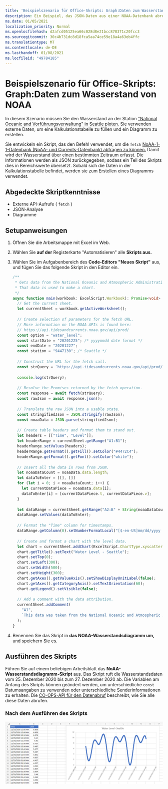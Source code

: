 ```yaml
---
title: 'Beispielszenario für Office-Skripts: Graph:Daten zum Wasserstand von NOAA'
description: Ein Beispiel, das JSON-Daten aus einer NOAA-Datenbank abruft und zum Erstellen eines Diagramms verwendet.
ms.date: 01/05/2021
localization_priority: Normal
ms.openlocfilehash: d2afcd05125ea66c028d8e21bcc878371c20fcc3
ms.sourcegitcommit: 30c4b731dc8d18fca5aa74ce59e18a4a63eb4ffc
ms.translationtype: MT
ms.contentlocale: de-DE
ms.lasthandoff: 01/08/2021
ms.locfileid: "49784185"
---
```

# <a name="office-scripts-sample-scenario-graph-water-level-data-from-noaa"></a>Beispielszenario für Office-Skripts: Graph:Daten zum Wasserstand von NOAA

In diesem Szenario müssen Sie den Wasserstand an der Station ["National Oceanic and Vorführungsverwaltung" in Seattle ploten.](https://tidesandcurrents.noaa.gov/stationhome.html?id=9447130) Sie verwenden externe Daten, um eine Kalkulationstabelle zu füllen und ein Diagramm zu erstellen.

Sie entwickeln ein Skript, das den Befehl verwendet, um die `fetch` [NoAA-1-1-Datenbank (NoAA- und Currents-Datenbank) abfragen zu können.](https://tidesandcurrents.noaa.gov/) Damit wird der Wasserstand über einen bestimmten Zeitraum erfasst. Die Informationen werden als JSON zurückgegeben, sodass ein Teil des Skripts dies in Bereichswerte übersetzt. Sobald sich die Daten in der Kalkulationstabelle befindet, werden sie zum Erstellen eines Diagramms verwendet.

## <a name="scripting-skills-covered"></a>Abgedeckte Skriptkenntnisse

- Externe API-Aufrufe ( `fetch` )
- JSON-Analyse
- Diagramme

## <a name="setup-instructions"></a>Setupanweisungen

1. Öffnen Sie die Arbeitsmappe mit Excel im Web.

1. Wählen Sie **auf der** Registerkarte "Automatisieren" alle **Skripts aus.**

1. Wählen Sie im Aufgabenbereich des **Code-Editors** **"Neues Skript"** aus, und fügen Sie das folgende Skript in den Editor ein.

    ```typescript
    /**
     * Gets data from the National Oceanic and Atmospheric Administration's Tides and Currents database. 
     * That data is used to make a chart.
     */
    async function main(workbook: ExcelScript.Workbook): Promise<void> {
      // Get the current sheet.
      let currentSheet = workbook.getActiveWorksheet();
    
      // Create selection of parameters for the fetch URL.
      // More information on the NOAA APIs is found here: 
      // https://api.tidesandcurrents.noaa.gov/api/prod/
      const option = "water_level";
      const startDate = "20201225"; /* yyyymmdd date format */
      const endDate = "20201227";
      const station = "9447130"; /* Seattle */
    
      // Construct the URL for the fetch call.
      const strQuery = `https://api.tidesandcurrents.noaa.gov/api/prod/datagetter?product=${option}&begin_date=${startDate}&end_date=${endDate}&datum=MLLW&station=${station}&units=english&time_zone=gmt&application=NOS.COOPS.TAC.WL&format=json`;
    
      console.log(strQuery);
    
      // Resolve the Promises returned by the fetch operation.
      const response = await fetch(strQuery);
      const rawJson = await response.json();
    
      // Translate the raw JSON into a usable state.
      const stringifiedJson = JSON.stringify(rawJson);
      const noaaData = JSON.parse(stringifiedJson);
    
      // Create table headers and format them to stand out.
      let headers = [["Time", "Level"]];
      let headerRange = currentSheet.getRange("A1:B1");
      headerRange.setValues(headers);
      headerRange.getFormat().getFill().setColor("#4472C4");
      headerRange.getFormat().getFont().setColor("white");
    
      // Insert all the data in rows from JSON.
      let noaaDataCount = noaaData.data.length;
      let dataToEnter = [[], []]
      for (let i = 0; i < noaaDataCount; i++) {
        let currentDataPiece = noaaData.data[i];
        dataToEnter[i] = [currentDataPiece.t, currentDataPiece.v];
      }
    
      let dataRange = currentSheet.getRange("A2:B" + String(noaaDataCount + 1)); /* +1 to account for the title row */
      dataRange.setValues(dataToEnter);
      
      // Format the "Time" column for timestamps.
      dataRange.getColumn(0).setNumberFormatLocal("[$-en-US]mm/dd/yyyy hh:mm AM/PM;@");
    
      // Create and format a chart with the level data.
      let chart = currentSheet.addChart(ExcelScript.ChartType.xyscatterSmooth,dataRange);
      chart.getTitle().setText("Water Level - Seattle");
      chart.setTop(0);
      chart.setLeft(300);
      chart.setWidth(500);
      chart.setHeight(300);
      chart.getAxes().getValueAxis().setShowDisplayUnitLabel(false);
      chart.getAxes().getCategoryAxis().setTextOrientation(60);
      chart.getLegend().setVisible(false);

      // Add a comment with the data attribution.
      currentSheet.addComment(
        "A1", 
        `This data was taken from the National Oceanic and Atmospheric Administration's Tides and Currents database on ${new Date(Date.now())}.`
      );
    }
    ```

1. Benennen Sie das Skript in **das NOAA-Wasserstandsdiagramm um,** und speichern Sie es.

## <a name="running-the-script"></a>Ausführen des Skripts

Führen Sie auf einem beliebigen Arbeitsblatt das **NoAA-Wasserstandsdiagramm-Skript** aus. Das Skript ruft die Wasserstandsdaten vom 25. Dezember 2020 bis zum 27. Dezember 2020 ab. Die Variablen am Anfang des Skripts können geändert werden, um unterschiedliche `const` Datumsangaben zu verwenden oder unterschiedliche Senderinformationen zu erhalten. Die [CO-OPS-API für den Datenabruf](https://api.tidesandcurrents.noaa.gov/api/prod/) beschreibt, wie Sie alle diese Daten abrufen.

### <a name="after-running-the-script"></a>Nach dem Ausführen des Skripts

![Das Arbeitsblatt nach dem Ausführen des Skripts zeigt einige Wasserstandsdaten und ein Diagramm an.](../../images/scenario-noaa-water-level-after.png)
